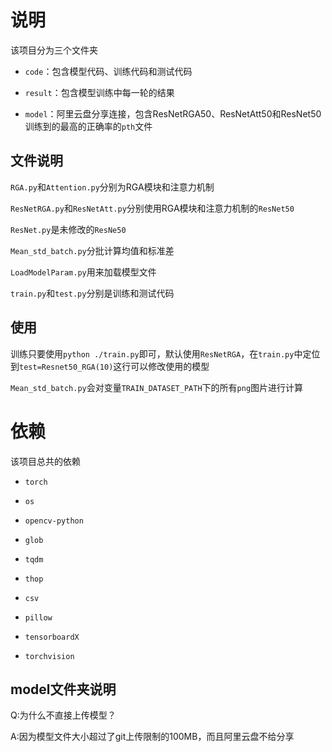 # 说明

该项目分为三个文件夹

- `code`：包含模型代码、训练代码和测试代码

- `result`：包含模型训练中每一轮的结果

- `model`：阿里云盘分享连接，包含ResNetRGA50、ResNetAtt50和ResNet50训练到的最高的正确率的`pth`文件

## 文件说明

`RGA.py`和`Attention.py`分别为RGA模块和注意力机制

`ResNetRGA.py`和`ResNetAtt.py`分别使用RGA模块和注意力机制的`ResNet50`

`ResNet.py`是未修改的`ResNe50`

`Mean_std_batch.py`分批计算均值和标准差

`LoadModelParam.py`用来加载模型文件

`train.py`和`test.py`分别是训练和测试代码

## 使用

训练只要使用`python ./train.py`即可，默认使用`ResNetRGA`，在`train.py`中定位到`test=Resnet50_RGA(10)`这行可以修改使用的模型

`Mean_std_batch.py`会对变量`TRAIN_DATASET_PATH`下的所有`png`图片进行计算

# 依赖

该项目总共的依赖

- `torch`

- `os`

- `opencv-python`

- `glob`

- `tqdm`

- `thop`

- `csv`

- `pillow`

- `tensorboardX`

- `torchvision`

## model文件夹说明

Q:为什么不直接上传模型？

A:因为模型文件大小超过了git上传限制的100MB，而且阿里云盘不给分享
